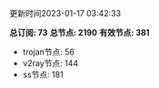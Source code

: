 更新时间2023-01-17 03:42:33

**总订阅: 73**
**总节点: 2190**
**有效节点: 381**
- trojan节点: 56
- v2ray节点: 144
- ss节点: 181
